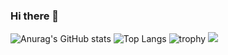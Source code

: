 ### Hi there 👋

<!--
**odajunpei/odajunpei** is a ✨ _special_ ✨ repository because its `README.md` (this file) appears on your GitHub profile.

Here are some ideas to get you started:

- 🔭 I’m currently working on ...
- 🌱 I’m currently learning ...
- 👯 I’m looking to collaborate on ...
- 🤔 I’m looking for help with ...
- 💬 Ask me about ...
- 📫 How to reach me: ...
- 😄 Pronouns: ...
- ⚡ Fun fact: ...
-->
![Anurag's GitHub stats](https://github-readme-stats.vercel.app/api?username=odajunpei&theme=monokai&show_icons=true) ![Top Langs](https://github-readme-stats.vercel.app/api/top-langs/?username=odajunpei&layout=compact&langs_count=8&theme=monokai)  ![trophy](https://github-profile-trophy.vercel.app/?username=odajunpei&rank=A,AA,AAA&theme=monokai)  ![](https://github-profile-summary-cards.vercel.app/api/cards/profile-details?username=odajunpei&theme=monokai)
